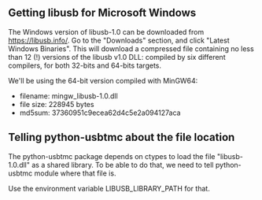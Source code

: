 Getting libusb for Microsoft Windows
------------------------------------

The Windows version of libusb-1.0 can be downloaded from https://libusb.info/. Go to the "Downloads" section,
and click "Latest Windows Binaries". This will download a compressed file containing no less than 12 (!)
versions of the libusb v1.0 DLL: compiled by six different compilers, for both 32-bits and 64-bits targets.

We'll be using the 64-bit version compiled with MinGW64:

* filename: mingw_libusb-1.0.dll
* file size: 228945 bytes
* md5sum: 37360951c9ecea62d4c5e2a094127aca

Telling python-usbtmc about the file location
---------------------------------------------

The python-usbtmc package depends on ctypes to load the file "libusb-1.0.dll" as a shared library.
To be able to do that, we need to tell python-usbtmc module where that file is.

Use the environment variable LIBUSB_LIBRARY_PATH for that.
